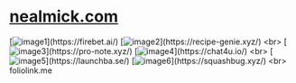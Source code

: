 # [nealmick.com](https://nealmick.com)
<!--- https://foliolink.me/ --->
[![image1](https://r2.foliolink.me/portfolio/portfolio/github/1/image1.png?)](https://firebet.ai/)
[![image2](https://r2.foliolink.me/portfolio/portfolio/github/1/image2.png?)](https://recipe-genie.xyz/)
<br>
[![image3](https://r2.foliolink.me/portfolio/portfolio/github/1/image3.png?)](https://pro-note.xyz/)
[![image4](https://r2.foliolink.me/portfolio/portfolio/github/1/image4.png?)](https://chat4u.io/)
<br>
[![image5](https://r2.foliolink.me/portfolio/portfolio/github/1/image5.png?)](https://launchba.se/)
[![image6](https://r2.foliolink.me/portfolio/portfolio/github/1/image6.png?)](https://squashbug.xyz/)
<br>
foliolink.me

